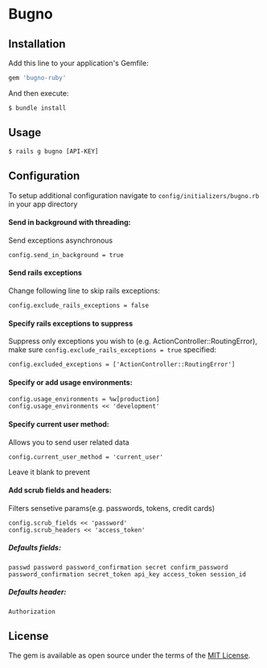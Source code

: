# Bugno

## Installation

Add this line to your application's Gemfile:

```ruby
gem 'bugno-ruby'
```

And then execute:

    $ bundle install

## Usage

    $ rails g bugno [API-KEY]

## Configuration

To setup additional configuration navigate to `config/initializers/bugno.rb` in your app directory

#### Send in background with threading:
Send exceptions asynchronous

    config.send_in_background = true

#### Send rails exceptions
Change following line to skip rails exceptions:

    config.exclude_rails_exceptions = false

#### Specify rails exceptions to suppress
Suppress only exceptions you wish to (e.g. ActionController::RoutingError), make sure `config.exclude_rails_exceptions = true` specified:

    config.excluded_exceptions = ['ActionController::RoutingError']

#### Specify or add usage environments:
    config.usage_environments = %w[production]
    config.usage_environments << 'development'

#### Specify current user method:
Allows you to send user related data

    config.current_user_method = 'current_user'

Leave it blank to prevent
#### Add scrub fields and headers:
Filters sensetive params(e.g. passwords, tokens, credit cards)

    config.scrub_fields << 'password'
    config.scrub_headers << 'access_token'

##### Defaults fields:
    passwd password password_confirmation secret confirm_password password_confirmation secret_token api_key access_token session_id

##### Defaults header:
    Authorization

## License

The gem is available as open source under the terms of the [MIT License](https://opensource.org/licenses/MIT).
